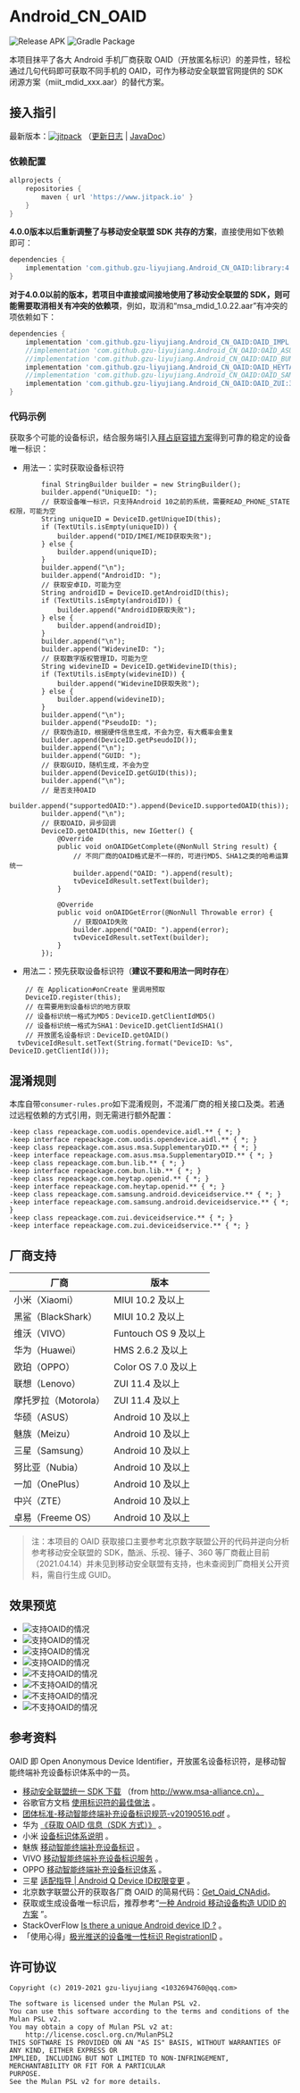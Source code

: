 # Android_CN_OAID

![Release APK](https://github.com/gzu-liyujiang/Android_CN_OAID/workflows/Release%20APK/badge.svg)
![Gradle Package](https://github.com/gzu-liyujiang/Android_CN_OAID/workflows/Gradle%20Package/badge.svg)

本项目抹平了各大 Android 手机厂商获取 OAID（开放匿名标识）的差异性，轻松通过几句代码即可获取不同手机的 OAID，可作为移动安全联盟官网提供的 SDK 闭源方案（miit_mdid_xxx.aar）的替代方案。

## 接入指引

最新版本：[![jitpack](https://jitpack.io/v/gzu-liyujiang/Android_CN_OAID.svg)](https://jitpack.io/#gzu-liyujiang/Android_CN_OAID) （[更新日志](/CHANGELOG.md) | [JavaDoc](https://gzu-liyujiang.github.io/Android_CN_OAID/)）

### 依赖配置

```groovy
allprojects {
    repositories {
        maven { url 'https://www.jitpack.io' }
    }
}
```

**4.0.0版本以后重新调整了与移动安全联盟 SDK 共存的方案**，直接使用如下依赖即可：

```groovy
dependencies {
    implementation 'com.github.gzu-liyujiang.Android_CN_OAID:library:4.0.0'
}
```

**对于4.0.0以前的版本，若项目中直接或间接地使用了移动安全联盟的 SDK，则可能需要取消相关有冲突的依赖项**，例如，取消和“msa_mdid_1.0.22.aar”有冲突的项依赖如下：

```groovy
dependencies {
    implementation 'com.github.gzu-liyujiang.Android_CN_OAID:OAID_IMPL:3.0.3'  //具体实现，必须
    //implementation 'com.github.gzu-liyujiang.Android_CN_OAID:OAID_ASUS:3.0.3'  //华硕，有冲突时请注释掉
    //implementation 'com.github.gzu-liyujiang.Android_CN_OAID:OAID_BUN:3.0.3'  //中兴、卓易，有冲突时请注释掉
    implementation 'com.github.gzu-liyujiang.Android_CN_OAID:OAID_HEYTAP:3.0.3'  //欧珀、一加，有冲突时请注释掉
    //implementation 'com.github.gzu-liyujiang.Android_CN_OAID:OAID_SAMSUNG:3.0.3'  //三星，有冲突时请注释掉
    implementation 'com.github.gzu-liyujiang.Android_CN_OAID:OAID_ZUI:3.0.3'  //联想、摩托罗拉，有冲突时请注释掉
}
```

### 代码示例

获取多个可能的设备标识，结合服务端引入[拜占庭容错方案](https://juejin.cn/post/6844903952148856839#heading-11)得到可靠的稳定的设备唯一标识：

- 用法一：实时获取设备标识符

```text
        final StringBuilder builder = new StringBuilder();
        builder.append("UniqueID: ");
        // 获取设备唯一标识，只支持Android 10之前的系统，需要READ_PHONE_STATE权限，可能为空
        String uniqueID = DeviceID.getUniqueID(this);
        if (TextUtils.isEmpty(uniqueID)) {
            builder.append("DID/IMEI/MEID获取失败");
        } else {
            builder.append(uniqueID);
        }
        builder.append("\n");
        builder.append("AndroidID: ");
        // 获取安卓ID，可能为空
        String androidID = DeviceID.getAndroidID(this);
        if (TextUtils.isEmpty(androidID)) {
            builder.append("AndroidID获取失败");
        } else {
            builder.append(androidID);
        }
        builder.append("\n");
        builder.append("WidevineID: ");
        // 获取数字版权管理ID，可能为空
        String widevineID = DeviceID.getWidevineID(this);
        if (TextUtils.isEmpty(widevineID)) {
            builder.append("WidevineID获取失败");
        } else {
            builder.append(widevineID);
        }
        builder.append("\n");
        builder.append("PseudoID: ");
        // 获取伪造ID，根据硬件信息生成，不会为空，有大概率会重复
        builder.append(DeviceID.getPseudoID());
        builder.append("\n");
        builder.append("GUID: ");
        // 获取GUID，随机生成，不会为空
        builder.append(DeviceID.getGUID(this));
        builder.append("\n");
        // 是否支持OAID
        builder.append("supportedOAID:").append(DeviceID.supportedOAID(this));
        builder.append("\n");
        // 获取OAID，异步回调
        DeviceID.getOAID(this, new IGetter() {
            @Override
            public void onOAIDGetComplete(@NonNull String result) {
                // 不同厂商的OAID格式是不一样的，可进行MD5、SHA1之类的哈希运算统一
                builder.append("OAID: ").append(result);
                tvDeviceIdResult.setText(builder);
            }

            @Override
            public void onOAIDGetError(@NonNull Throwable error) {
                // 获取OAID失败
                builder.append("OAID: ").append(error);
                tvDeviceIdResult.setText(builder);
            }
        });
```

- 用法二：预先获取设备标识符（**建议不要和用法一同时存在**）

```text 
    // 在 Application#onCreate 里调用预取
    DeviceID.register(this);
    // 在需要用到设备标识的地方获取
    // 设备标识统一格式为MD5：DeviceID.getClientIdMD5()
    // 设备标识统一格式为SHA1：DeviceID.getClientIdSHA1()
    // 开放匿名设备标识：DeviceID.getOAID()
  tvDeviceIdResult.setText(String.format("DeviceID: %s", DeviceID.getClientId()));
```

## 混淆规则

本库自带`consumer-rules.pro`如下混淆规则，不混淆厂商的相关接口及类。若通过远程依赖的方式引用，则无需进行额外配置：

```proguard
-keep class repeackage.com.uodis.opendevice.aidl.** { *; }
-keep interface repeackage.com.uodis.opendevice.aidl.** { *; }
-keep class repeackage.com.asus.msa.SupplementaryDID.** { *; }
-keep interface repeackage.com.asus.msa.SupplementaryDID.** { *; }
-keep class repeackage.com.bun.lib.** { *; }
-keep interface repeackage.com.bun.lib.** { *; }
-keep class repeackage.com.heytap.openid.** { *; }
-keep interface repeackage.com.heytap.openid.** { *; }
-keep class repeackage.com.samsung.android.deviceidservice.** { *; }
-keep interface repeackage.com.samsung.android.deviceidservice.** { *; }
-keep class repeackage.com.zui.deviceidservice.** { *; }
-keep interface repeackage.com.zui.deviceidservice.** { *; }
```

## 厂商支持

| 厂商                 | 版本                 |
| -------------------- | -------------------- |
| 小米（Xiaomi）       | MIUI 10.2 及以上     |
| 黑鲨（BlackShark）   | MIUI 10.2 及以上     |
| 维沃（VIVO）         | Funtouch OS 9 及以上 |
| 华为（Huawei）       | HMS 2.6.2 及以上     |
| 欧珀（OPPO）         | Color OS 7.0 及以上  |
| 联想（Lenovo）       | ZUI 11.4 及以上      |
| 摩托罗拉（Motorola） | ZUI 11.4 及以上      |
| 华硕（ASUS）         | Android 10 及以上    |
| 魅族（Meizu）        | Android 10 及以上    |
| 三星（Samsung）      | Android 10 及以上    |
| 努比亚（Nubia）      | Android 10 及以上    |
| 一加（OnePlus）      | Android 10 及以上    |
| 中兴（ZTE）          | Android 10 及以上    |
| 卓易（Freeme OS）    | Android 10 及以上    |

> 注：本项目的 OAID 获取接口主要参考北京数字联盟公开的代码并逆向分析参考移动安全联盟的 SDK，酷派、乐视、锤子、360 等厂商截止目前（2021.04.14）并未见到移动安全联盟有支持，也未查阅到厂商相关公开资料，需自行生成 GUID。

## 效果预览

- ![支持OAID的情况](/screenshot/oaid_vivo.png)
- ![支持OAID的情况](/screenshot/oaid_huawei.png)
- ![支持OAID的情况](/screenshot/oaid_xiaomi.png)
- ![支持OAID的情况](/screenshot/oaid_meizu.png)
- ![不支持OAID的情况](/screenshot/oaid_360.png)
- ![不支持OAID的情况](/screenshot/oaid_samsung.png)
- ![不支持OAID的情况](/screenshot/oaid_coolpad.png)
- ![不支持OAID的情况](/screenshot/oaid_simulator.png)

## 参考资料

OAID 即 Open Anonymous Device Identifier，开放匿名设备标识符，是移动智能终端补充设备标识体系中的一员。

- [移动安全联盟统一 SDK 下载](https://github.com/2tu/msa) （from http://www.msa-alliance.cn）。
- 谷歌官方文档 [使用标识符的最佳做法](https://developer.android.google.cn/training/articles/user-data-ids) 。
- [团体标准-移动智能终端补充设备标识规范-v20190516.pdf](https://swsdl.vivo.com.cn/appstore/developer/uploadfile/20191109/uohz59/%E5%9B%A2%E4%BD%93%E6%A0%87%E5%87%86-%E7%A7%BB%E5%8A%A8%E6%99%BA%E8%83%BD%E7%BB%88%E7%AB%AF%E8%A1%A5%E5%85%85%E8%AE%BE%E5%A4%87%E6%A0%87%E8%AF%86%E8%A7%84%E8%8C%83-v20190516.pdf) 。
- 华为 [《获取 OAID 信息（SDK 方式）》](https://developer.huawei.com/consumer/cn/doc/development/HMSCore-Guides-V5/identifier-service-obtaining-oaid-sdk-0000001050064988-V5) 。
- 小米 [设备标识体系说明](https://dev.mi.com/console/doc/detail?pId=1821) 。
- 魅族 [移动智能终端补充设备标识](http://open-wiki.flyme.cn/doc-wiki/index#id?133) 。
- VIVO [移动智能终端补充设备标识服务](https://dev.vivo.com.cn/documentCenter/doc/253) 。
- OPPO [移动智能终端补充设备标识体系](https://open.oppomobile.com/wiki/doc#id=10608) 。
- 三星 [适配指导 | Android Q Device ID权限变更](https://support-cn.samsung.com/App/DeveloperChina/notice/detail?noticeid=115) 。
- 北京数字联盟公开的获取各厂商 OAID 的简易代码：[Get_Oaid_CNAdid](https://github.com/shuzilm-open-source/Get_Oaid_CNAdid)。
- 获取或生成设备唯一标识后，推荐参考“[一种 Android 移动设备构造 UDID 的方案](https://github.com/No89757/Udid) ”。
- StackOverFlow [Is there a unique Android device ID ?](https://stackoverflow.com/questions/2785485/is-there-a-unique-android-device-id) 。
- 「使用心得」[极光推送的设备唯一性标识 RegistrationID](https://community.jiguang.cn/article/38100) 。

## 许可协议

```text
Copyright (c) 2019-2021 gzu-liyujiang <1032694760@qq.com>

The software is licensed under the Mulan PSL v2.
You can use this software according to the terms and conditions of the Mulan PSL v2.
You may obtain a copy of Mulan PSL v2 at:
    http://license.coscl.org.cn/MulanPSL2
THIS SOFTWARE IS PROVIDED ON AN "AS IS" BASIS, WITHOUT WARRANTIES OF ANY KIND, EITHER EXPRESS OR
IMPLIED, INCLUDING BUT NOT LIMITED TO NON-INFRINGEMENT, MERCHANTABILITY OR FIT FOR A PARTICULAR
PURPOSE.
See the Mulan PSL v2 for more details.
```
